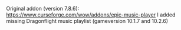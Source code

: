 Original addon (version 7.8.6): https://www.curseforge.com/wow/addons/epic-music-player
I added missing Dragonflight music playlist (gameversion 10.1.7 and 10.2.6)
